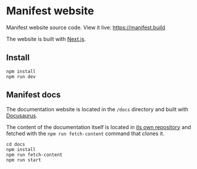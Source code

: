 # Manifest website

Manifest website source code. View it live: https://manifest.build

The website is built with [Next.js](https://nextjs.org/).

## Install

```
npm install
npm run dev
```

## Manifest docs

The documentation website is located in the `/docs` directory and built with [Docusaurus](https://docusaurus.io/).

The content of the documentation itself is located in [its own repository](https://github.com/casejs/docs) and fetched with the `npm run fetch-content` command that clones it.

```
cd docs
npm install
npm run fetch-content
npm run start
```
